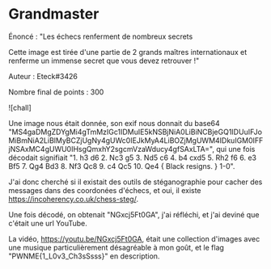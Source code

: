 # Grandmaster

Énoncé : "Les échecs renferment de nombreux secrets

Cette image est tirée d'une partie de 2 grands maîtres internationaux et renferme un immense secret que vous devez retrouver !"

Auteur : Eteck#3426

Nombre final de points : 300

![chall]

Une image nous était donnée, son exif nous donnait du base64 "MS4gaDMgZDYgMi4gTmMzIGc1IDMuIE5kNSBjNiA0LiBiNCBjeGQ1IDUuIFJoMiBmNiA2LiBlMyBCZjUgNy4gUWc0IEJkMyA4LiBOZjMgUWM4IDkuIGM0IFFjNSAxMC4gUWU0IHsgQmxhY2sgcmVzaWducy4gfSAxLTA=", qui une fois décodait signifiait "1. h3 d6 2. Nc3 g5 3. Nd5 c6 4. b4 cxd5 5. Rh2 f6 6. e3 Bf5 7. Qg4 Bd3 8. Nf3 Qc8 9. c4 Qc5 10. Qe4 { Black resigns. } 1-0".

J'ai donc cherché si il existait des outils de stéganographie pour cacher des messages dans des coordonées d'échecs, et oui, il existe https://incoherency.co.uk/chess-steg/.

Une fois décodé, on obtenait "NGxcj5Ft0GA", j'ai réfléchi, et j'ai deviné que c'était une url YouTube.

La vidéo, https://youtu.be/NGxcj5Ft0GA, était une collection d'images avec une musique particulièrement désagréable à mon goût, et le flag "PWNME{1_L0v3_Ch3sSsss}" en description.
